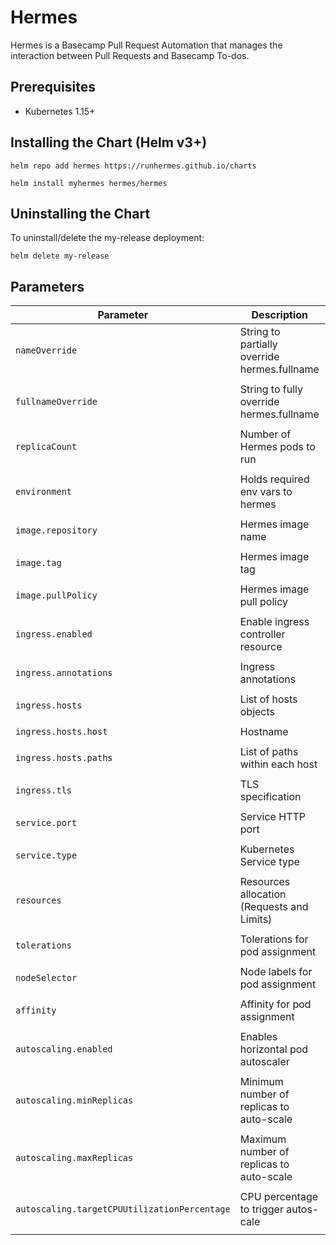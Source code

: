 # Hermes

Hermes is a Basecamp Pull Request Automation that manages the interaction between Pull Requests and Basecamp To-dos.

## Prerequisites

* Kubernetes 1.15+

## Installing the Chart (Helm v3+)

```shell
helm repo add hermes https://runhermes.github.io/charts

helm install myhermes hermes/hermes
```

## Uninstalling the Chart

To uninstall/delete the my-release deployment:

```
helm delete my-release
```

## Parameters

| Parameter                        | Description                                   | Default                           |
|----------------------------------|-----------------------------------------------|-----------------------------------|
| `nameOverride`                   | String to partially override hermes.fullname  | `nil`
| | |
| `fullnameOverride`               | String to fully override hermes.fullname      | `nil`
| | |
| `replicaCount`                   | Number of Hermes pods to run                  | `1`
| | |
| `environment`                    | Holds required env vars to hermes             | `{}`
| | |
| `image.repository`               | Hermes image name                             | `runhermes/hermes`
| | |
| `image.tag`                      | Hermes image tag                              | `{TAG_NAME}`
| | |
| `image.pullPolicy`               | Hermes image pull policy                      | `IfNotPresent`
| | |
| `ingress.enabled`                | Enable ingress controller resource            | `false`
| | |
| `ingress.annotations`            | Ingress annotations                           | `{}`
| | |
| `ingress.hosts`                  | List of hosts objects                         | `{}`
| | |
| `ingress.hosts.host`             | Hostname                                      | `[]`
| | |
| `ingress.hosts.paths`            | List of paths within each host                | `[]`
| | |
| `ingress.tls`                    | TLS specification                             | `[]`
| | |
| `service.port`                   | Service HTTP port                             | `3000`
| | |
| `service.type`                   | Kubernetes Service type                       | `ClusterIP`
| | |
| `resources`                      | Resources allocation (Requests and Limits)    | `{}`
| | |
| `tolerations`                    | Tolerations for pod assignment                | `[]`
| | |
| `nodeSelector`                   | Node labels for pod assignment                | `{}`
| | |
| `affinity`                       | Affinity for pod assignment                   | `{}`
| | |
| `autoscaling.enabled`            | Enables horizontal pod autoscaler             | `false`
| | |
| `autoscaling.minReplicas`        | Minimum number of replicas to auto-scale      | `1`
| | |
| `autoscaling.maxReplicas`        | Maximum number of replicas to auto-scale      | `100`
| | |
| `autoscaling.targetCPUUtilizationPercentage` | CPU percentage to trigger autos-cale  | `80`
| | |
